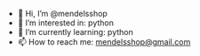 - 👋 Hi, I’m @mendelsshop
- 👀 I’m interested in: python
- 🌱 I’m currently learning: python
- 📫 How to reach me: mendelsshop@gmail.com

<!---
mendelsshop/mendelsshop is a ✨ special ✨ repository because its `README.md` (this file) appears on your GitHub profile.
You can click the Preview link to take a look at your changes.
--->
